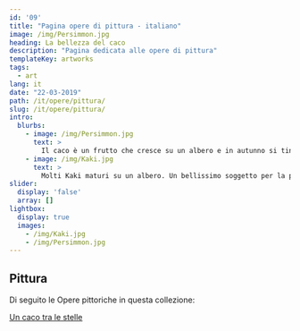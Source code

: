 ```yaml
---
id: '09'
title: "Pagina opere di pittura - italiano"
image: /img/Persimmon.jpg
heading: La bellezza del caco
description: "Pagina dedicata alle opere di pittura"
templateKey: artworks
tags:
  - art
lang: it
date: "22-03-2019"
path: /it/opere/pittura/
slug: /it/opere/pittura/
intro:
  blurbs:
    - image: /img/Persimmon.jpg
      text: >
        Il caco è un frutto che cresce su un albero e in autunno si tinge di arancio...Quanti poeti ha ispirato?
    - image: /img/Kaki.jpg
      text: >
        Molti Kaki maturi su un albero. Un bellissimo soggetto per la pittura.
slider:
  display: 'false'
  array: []
lightbox:
  display: true
  images:
    - /img/Kaki.jpg
    - /img/Persimmon.jpg
---
```


## Pittura

Di seguito le Opere pittoriche in questa collezione:

[Un caco tra le stelle][19392250]

  [19392250]: /it/opere/pittura/arte-astratta-caco-tra-le-stelle/ "Un caco tra le stelle"
